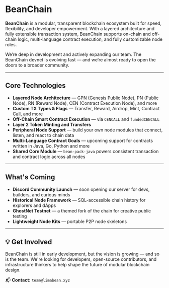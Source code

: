 #  BeanChain

**BeanChain** is a modular, transparent blockchain ecosystem built for speed, flexibility, and developer empowerment. With a layered architecture and fully extensible transaction system, BeanChain supports on-chain and off-chain logic, multi-language contract execution, and fully customizable node roles.

We’re deep in development and actively expanding our team. The BeanChain devnet is evolving fast — and we’re almost ready to open the doors to a broader community.

---

## Core Technologies

- **Layered Node Architecture** — GPN (Genesis Public Node), PN (Public Node), RN (Reward Node), CEN (Contract Execution Node), and more  
- **Custom TX Types & Flags** — Transfer, Reward, Airdrop, Mint, Contract Call, and more  
- **Off-Chain Smart Contract Execution** — via `CENCALL` and `fundedCENCALL`  
- **Layer 2 Token Minting and Transfers**  
- **Peripheral Node Support** — build your own node modules that connect, listen, and react to chain data  
- **Multi-Language Contract Goals** — upcoming support for contracts written in Java, Go, Python and more  
- **Shared Core Module** — `bean-pack-java` powers consistent transaction and contract logic across all nodes  

---

## What's Coming

- **Discord Community Launch** — soon opening our server for devs, builders, and curious minds  
- **Historical Node Framework** — SQL-accessible chain history for explorers and dApps  
- **GhostNet Testnet** — a themed fork of the chain for creative public testing  
- **Lightweight Node Kits** — portable P2P node skeletons 

---

## 💡 Get Involved

BeanChain is still in early development, but the vision is growing — and so is the team. We're looking for developers, open-source contributors, and infrastructure thinkers to help shape the future of modular blockchain design.

📬 **Contact:** `team@limabean.xyz`

